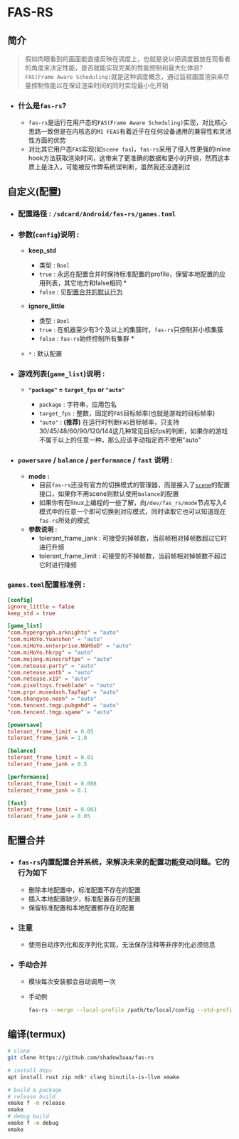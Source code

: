 # **FAS-RS**

## **简介**

  > 假如肉眼看到的画面能直接反映在调度上，也就是说以把调度器放在观看者的角度来决定性能，是否就能实现完美的性能控制和最大化体验? `FAS(Frame Aware Scheduling)`就是这种调度概念，通过监视画面渲染来尽量控制性能以在保证渲染时间的同时实现最小化开销

- ### **什么是`fas-rs`?**

  - `fas-rs`是运行在用户态的`FAS(Frame Aware Scheduling)`实现，对比核心思路一致但是在内核态的`MI FEAS`有着近乎在任何设备通用的兼容性和灵活性方面的优势
  - 对比其它用户态`FAS`实现(如`scene fas`)，`fas-rs`采用了侵入性更强的inline hook方法获取渲染时间，这带来了更准确的数据和更小的开销，然而这本质上是注入，可能被反作弊系统误判断，虽然我还没遇到过

## **自定义(配置)**

- ### **配置路径 : `/sdcard/Android/fas-rs/games.toml`**

- ### **参数(`config`)说明 :**

  - **keep_std**

    - 类型 : `Bool`
    - `true` : 永远在配置合并时保持标准配置的profile，保留本地配置的应用列表，其它地方和false相同 *
    - `false` : 见[配置合并的默认行为](#配置合并)

  - **ignore_little**

    - 类型 : `Bool`
    - `true` : 在机器至少有3个及以上的集簇时，`fas-rs`只控制非小核集簇
    - `false` : `fas-rs`始终控制所有集群 *

  - `*` : 默认配置

- ### **游戏列表(`game_list`)说明 :**

  - **`"package"` = `target_fps` or `"auto"`**

    - `package` : 字符串，应用包名
    - `target_fps` : 整数，固定的`FAS`目标帧率(也就是游戏的目标帧率)
    - `"auto"` : **(推荐)** 在运行时判断`FAS`目标帧率，只支持30/45/48/60/90/120/144这几种常见目标fps的判断，如果你的游戏不属于以上的任意一种，那么应该手动指定而不使用"auto"

- ### **`powersave` / `balance` / `performance` / `fast` 说明 :**

  - **mode :**
    - 目前`fas-rs`还没有官方的切换模式的管理器，而是接入了[`scene`](https://www.coolapk.com/apk/com.omarea.vtools)的配置接口，如果你不用scene则默认使用`balance`的配置
    - 如果你有在linux上编程的一些了解，向`/dev/fas_rs/mode`节点写入4模式中的任意一个即可切换到对应模式，同时读取它也可以知道现在`fas-rs`所处的模式
  - **参数说明 :**
    - tolerant_frame_jank : 可接受的掉帧数，当前帧相对掉帧数超过它时进行升频
    - tolerant_frame_limit : 可接受的不掉帧数，当前帧相对掉帧数不超过它时进行降频

### **`games.toml`配置标准例 :**

```toml
[config]
ignore_little = false
keep_std = true

[game_list]
"com.hypergryph.arknights" = "auto"
"com.miHoYo.Yuanshen" = "auto"
"com.miHoYo.enterprise.NGHSoD" = "auto"
"com.miHoYo.hkrpg" = "auto"
"com.mojang.minecraftpe" = "auto"
"com.netease.party" = "auto"
"com.netease.wotb" = "auto"
"com.netease.x19" = "auto"
"com.pixeltoys.freeblade" = "auto"
"com.prpr.musedash.TapTap" = "auto"
"com.shangyoo.neon" = "auto"
"com.tencent.tmgp.pubgmhd" = "auto"
"com.tencent.tmgp.sgame" = "auto"

[powersave]
tolerant_frame_limit = 0.05
tolerant_frame_jank = 1.0

[balance]
tolerant_frame_limit = 0.01
tolerant_frame_jank = 0.5

[performance]
tolerant_frame_limit = 0.008
tolerant_frame_jank = 0.1

[fast]
tolerant_frame_limit = 0.003
tolerant_frame_jank = 0.05
```

## **配置合并**

- ### `fas-rs`内置配置合并系统，来解决未来的配置功能变动问题。它的行为如下

  - 删除本地配置中，标准配置不存在的配置
  - 插入本地配置缺少，标准配置存在的配置
  - 保留标准配置和本地配置都存在的配置

- ### 注意

  - 使用自动序列化和反序列化实现，无法保存注释等非序列化必须信息

- ### 手动合并

  - 模块每次安装都会自动调用一次
  - 手动例

    ```bash
    fas-rs --merge --local-profile /path/to/local/config --std-profile /path/to/std/config
    ```

## **编译(termux)**

```bash
# clone
git clone https://github.com/shadow3aaa/fas-rs

# install deps
apt install rust zip ndk* clang binutils-is-llvm xmake

# build & package
# release build
xmake f -m release
xmake
# debug build
xmake f -m debug
xmake
```
